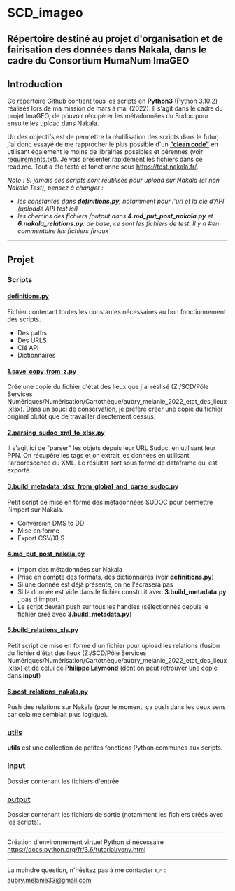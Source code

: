 # SCD_imageo
Répertoire destiné au projet d'organisation et de fairisation des données dans Nakala, dans le cadre du Consortium HumaNum ImaGEO
---
## Introduction
Ce répertoire Github contient tous les scripts en **Python3** (Python 3.10.2) réalisés lors de ma mission de mars à mai (2022). Il s'agit dans le cadre du projet ImaGEO, de pouvoir récupérer les métadonnées du Sudoc pour ensuite les upload dans Nakala.

Un des objectifs est de permettre la réutilisation des scripts dans le futur, j'ai donc essayé de me rapprocher le plus possible d'un [**"clean code"**](https://gist.github.com/wojteklu/73c6914cc446146b8b533c0988cf8d29) en utilisant également le moins de librairies possibles et pérennes (voir [requirements.txt](https://github.com/belzepaf/SCD_imageo/blob/main/requirements.txt)). Je vais présenter rapidement les fichiers dans ce read.me. Tout a été testé et fonctionne sous https://test.nakala.fr/.

*Note : Si jamais ces scripts sont réutilisés pour upload sur Nakala (et non Nakala Test), pensez à changer :*
* *les constantes dans **definitions.py**, notamment pour l'url et la clé d'API (uploadé API test ici)*
* *les chemins des fichiers /output dans **4.md_put_post_nakala.py** et **6.nakala_relations.py**: de base, ce sont les fichiers de test. Il y a #en commentaire les fichiers finaux*

---
## Projet
### Scripts
#### [definitions.py](https://github.com/belzepaf/SCD_imageo/blob/main/scripts/definitions.py)
Fichier contenant toutes les constantes nécessaires au bon fonctionnement des scripts. 
* Des paths
* Des URLS
* Clé API
* Dictionnaires
#### [1.save_copy_from_z.py](https://github.com/belzepaf/SCD_imageo/blob/main/scripts/1.save_copy_from_z.py)
Crée une copie du fichier d'état des lieux que j'ai réalisé (Z:/SCD/Pôle Services Numériques/Numérisation/Cartothèque/aubry_melanie_2022_etat_des_lieux.xlsx). Dans un souci de conservation, je préfère créer une copie du fichier original plutôt que de travailler directement dessus.
#### [2.parsing_sudoc_xml_to_xlsx.py](https://github.com/belzepaf/SCD_imageo/blob/main/scripts/2.parsing_sudoc_xml_to_xlsx.py)
Il s'agit ici de "parser" les objets depuis leur URL Sudoc, en utilisant leur PPN.
On récupère les tags et on extrait les données en utilisant l'arborescence du XML.
Le résultat sort sous forme de dataframe qui est exporté.
#### [3.build_metadata_xlsx_from_global_and_parse_sudoc.py](https://github.com/belzepaf/SCD_imageo/blob/main/scripts/3.build_metadata_xlsx_from_global_and_parse_sudoc.py)
Petit script de mise en forme des métadonnées SUDOC pour permettre l'import sur Nakala.
* Conversion DMS to DD
* Mise en forme
* Export CSV/XLS
#### [4.md_put_post_nakala.py](https://github.com/belzepaf/SCD_imageo/blob/main/scripts/4.md_put_post_nakala.py)
* Import des métadonnées sur Nakala 
* Prise en compte des formats, des dictionnaires (voir **definitions.py**)
* Si une donnée est déjà présente, on ne l'écrasera pas
* Si la donnée est vide dans le fichier construit avec **3.build_metadata.py** , pas d'import.
* Le script devrait push sur tous les handles (sélectionnés depuis le fichier créé avec **3.build_metadata.py**)
#### [5.build_relations_xls.py](https://github.com/belzepaf/SCD_imageo/blob/main/scripts/5.build_relations_xls.py)
Petit script de mise en forme d'un fichier pour upload les relations (fusion du fichier d'état des lieux (Z:/SCD/Pôle Services Numériques/Numérisation/Cartothèque/aubry_melanie_2022_etat_des_lieux.xlsx) et de celui de **Philippe Laymond** (dont on peut retrouver une copie dans **input**)
#### [6.post_relations_nakala.py](https://github.com/belzepaf/SCD_imageo/blob/main/scripts/6.post_relations_nakala.py)
Push des relations sur Nakala (pour le moment, ça push dans les deux sens car cela me semblait plus logique).
### [utils](https://github.com/belzepaf/SCD_imageo/tree/main/scripts/utils)
**utils** est une collection de petites fonctions Python communes aux scripts.
### [input](https://github.com/belzepaf/SCD_imageo/tree/main/scripts/input)
Dossier contenant les fichiers d'entrée
### [output](https://github.com/belzepaf/SCD_imageo/tree/main/scripts/output)
Dossier contenant les fichiers de sortie (notamment les fichiers créés avec les scripts).

---

Création d'environnement virtuel Python si nécessaire https://docs.python.org/fr/3.6/tutorial/venv.html

---
La moindre question, n'hésitez pas à me contacter 👉 : aubry.melanie33@gmail.com

